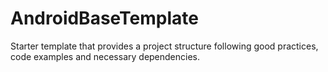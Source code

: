 # AndroidBaseTemplate
Starter template that provides a project structure following good practices, code examples and necessary dependencies.
